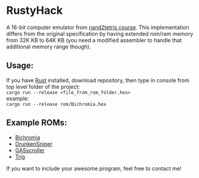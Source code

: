 # RustyHack
A 16-bit computer emulator from [nand2tetris course](https://www.nand2tetris.org/). This implementation differs from the original specification by having extended rom/ram memory from 32K KB to 64K KB (you need a modified assembler to handle that additional memory range though).

## Usage: 
If you have [Rust](https://www.rust-lang.org/learn/get-started) installed, download repository, then type in console from top level folder of the project:  
`cargo run --release <file_from_rom_folder.hex>`  
example:  
`cargo run --release rom/Bichromia.hex`

## Example ROMs:
- [Bichromia](https://github.com/Acedio/nand2tetris/tree/master/09/Bichromia)
- [DrunkenSniper](https://github.com/leimao/Drunken_Sniper)
- [GASscroller](https://github.com/gav-/Nand2Tetris-Games_and_Demos)
- [Trig](http://nand2tetris-questions-and-answers-forum.32033.n3.nabble.com/Trigonometry-td4026900.html)
 
 If you want to include your awesome program, feel free to contact me!
